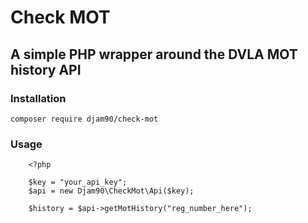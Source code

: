 # Check MOT

## A simple PHP wrapper around the DVLA MOT history API

### Installation
`composer require djam90/check-mot`

### Usage
        <?php
        
        $key = "your_api_key";
        $api = new Djam90\CheckMot\Api($key);

        $history = $api->getMotHistory("reg_number_here");